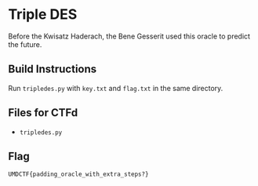 # Triple DES
Before the Kwisatz Haderach, the Bene Gesserit used this oracle to predict the future.

## Build Instructions
Run `tripledes.py` with `key.txt` and `flag.txt` in the same directory.

## Files for CTFd
- `tripledes.py` 

## Flag

`UMDCTF{padding_oracle_with_extra_steps?}`